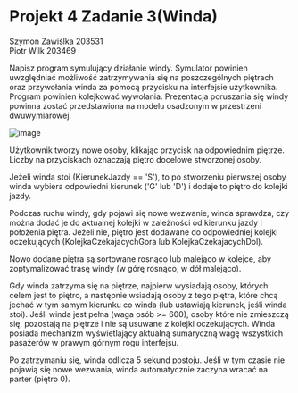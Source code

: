 # Projekt 4 Zadanie 3(Winda)
Szymon Zawiślka 203531\
Piotr Wilk 203469


Napisz program symulujący działanie windy. Symulator powinien uwzględniać możliwość zatrzymywania
się na poszczególnych piętrach oraz przywołania winda za pomocą przycisku na interfejsie użytkownika.
Program powinien kolejkować wywołania. Prezentacja poruszania się windy powinna zostać
przedstawiona na modelu osadzonym w przestrzeni dwuwymiarowej.

![image](https://github.com/user-attachments/assets/2a7168b5-9463-4c91-aee0-11e31f72ed3a)

Użytkownik tworzy nowe osoby, klikając przycisk na odpowiednim piętrze. Liczby na przyciskach oznaczają piętro docelowe stworzonej osoby.

Jeżeli winda stoi (KierunekJazdy == 'S'), to po stworzeniu pierwszej osoby winda wybiera odpowiedni kierunek ('G' lub 'D') i dodaje to piętro do kolejki jazdy.

Podczas ruchu windy, gdy pojawi się nowe wezwanie, winda sprawdza, czy można dodać je do aktualnej kolejki w zależności od kierunku jazdy i położenia piętra. Jeżeli nie, piętro jest dodawane do odpowiedniej kolejki oczekujących (KolejkaCzekajacychGora lub KolejkaCzekajacychDol).

Nowo dodane piętra są sortowane rosnąco lub malejąco w kolejce, aby zoptymalizować trasę windy (w górę rosnąco, w dół malejąco).

Gdy winda zatrzyma się na piętrze, najpierw wysiadają osoby, których celem jest to piętro, a następnie wsiadają osoby z tego piętra, które chcą jechać w tym samym kierunku co winda (lub ustawiają kierunek, jeśli winda stoi). Jeśli winda jest pełna (waga osób >= 600), osoby które nie zmieszczą się, pozostają na piętrze i nie są usuwane z kolejki oczekujących. Winda posiada mechanizm wyświetlający aktualną sumaryczną wagę wszystkich pasażerów w prawym górnym rogu interfejsu.

Po zatrzymaniu się, winda odlicza 5 sekund postoju. Jeśli w tym czasie nie pojawią się nowe wezwania, winda automatycznie zaczyna wracać na parter (piętro 0).



